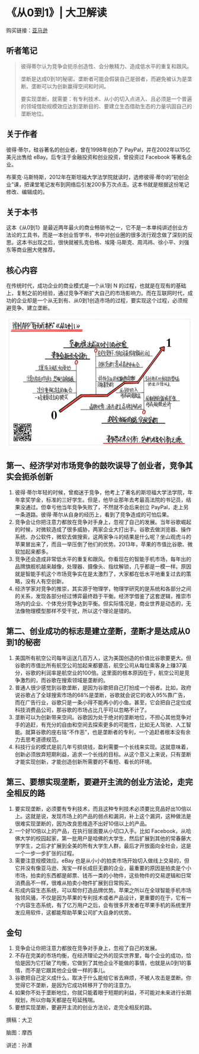 《从0到1》| 大卫解读
================================

购买链接：[亚马逊](https://www.amazon.cn/从0到1-开启商业与未来的秘密-彼得·蒂尔/dp/B00RWP6BOU/ref=sr_1_1?ie=UTF8&qid=1509111346&sr=8-1&keywords=从0到1)

听者笔记
--------------------------------

> 彼得蒂尔认为竞争会扼杀创造性、会分散精力、造成低水平的重复和跟风。
>
> 垄断是达成0到1的秘密。垄断者可能会假装自己是弱者，而避免被认为是垄断。垄断可以为创新赢得空间和时间。
>
> 要实现垄断，就需要：有专利技术、从小的切入点进入、且必须是一个普遍的领域借助规模效应达到垄断目的、要建立生态借助生态的力量巩固自己的垄断地位。

关于作者
--------------------------------

彼得·蒂尔，硅谷著名的创业者，曾在1998年创办了 PayPal，并在2002年以15亿美元出售给 eBay。后专注于金融投资和创业投资，曾投资过 Facebook 等著名企业。

布莱克·马斯特斯，2012年在斯坦福大学法学院就读时，选修彼得·蒂尔的“初创企业”课，把课堂笔记发布到网络后引发200多万次点击。这本书就是根据这份笔记修改、编辑成的。

关于本书
--------------------------------

这本《从0到1》是最近两年最火的商业畅销书之一，它不是一本单纯讲述创业方法论的工具书，而是一本创业哲学书，书中对创业圈的很多流行观念做了深刻的反思。这本书出现之后，很快就被扎克伯格、埃隆·马斯克、周鸿祎、徐小平、刘强东等商业圈大佬推荐。

核心内容
--------------------------------

在传统时代，成功企业的商业模式是一个从1到 N 的过程，也就是在现有的基础上，复制之前的经验，通过竞争不断扩大自己的市场影响力。而在互联网时代，成功的企业却是一个从无到有、从0到1创造市场的过程，要实现这个过程，必须规避竞争、建立垄断。
 
![](zero-to-one/001.JPG)

第一、经济学对市场竞争的鼓吹误导了创业者，竞争其实会扼杀创新
--------------------------------

1. 彼得·蒂尔年轻的时候，曾痴迷于竞争，他考上了著名的斯坦福大学法学院，年年拿奖学金，标准的三好学生。但是，他毕业那年去考最高法院的书记员，结果没通过。但幸亏他当年竞争失败了，不然就不会后来创立 PayPal，走上另一条道路。彼得·蒂尔从自身的经历上，看到了竞争造成的可怕后果。
2. 竞争会让你把注意力都放在竞争对手身上，忽视了自己的发展。当年谷歌崛起的时候，对微软造成了很多威胁，两家企业大打出手。谷歌去做浏览器、操作系统、办公软件，微软去做搜索，这两家争斗的结果是什么呢？坐山观虎斗的苹果冒出来了，而且一举压倒了他们的优势。2013年，苹果的市值比谷歌、微软加起来都多。
3. 竞争还会造成非常低水平的重复和跟风。你看现在的智能手机市场，每年出的品牌旗舰机越来越像，处理器、摄像头、指纹解锁，几乎都是一模一样。原因就是智能手机这个市场竞争实在是太激烈了，大家都在低水平地重复过去的策略，没有人有空创新。
4. 经济学家对竞争的推崇，其实源于物理学，物理学研究的是系统和各部分之间的关系，发现各部分经过博弈最终趋于平衡。经济学借鉴了这套逻辑，推崇市场内的企业、个体充分竞争达到平衡。但实际情况是，商业世界是动态的，无法像物理模型那样不受干扰，所以这个理论是错的。

第二、创业成功的标志是建立垄断，垄断才是达成从0到1的秘密
--------------------------------

1. 美国所有航空公司每年运送几百万人，这为美国创造的价值比谷歌要更大。但谷歌的市值比所有航空公司加起来都要高，航空公司从每位乘客身上赚37美分，谷歌的利润率是航空业的100倍。这里面的根本原因在于，航空公司是竞争激烈的，而谷歌在搜索领域是垄断的。
2. 普通人很少感觉到谷歌垄断，是因为谷歌把自己打扮成一个弱者。比如，政府说谷歌占了全球搜索市场的68%是垄断，谷歌就会说它的收入95%靠广告，而在广告行业，谷歌只是一条小得不能再小的小鱼。甚至，它会把自己定位成科技消费品公司，那谷歌的市场占比几乎可以忽略不计了。
3. 垄断可以为创新带来空间。谷歌因为处于绝对的垄断地位，不担心其他竞争对手的追赶，有充分的自由和空间去探索更多的可能性，比如无人驾驶、人工智能。就算谷歌的座右铭“不作恶”，也是垄断者的专利，一个追赶者根本没有余力去思考道德规范。
4. 科技行业的模式是前几年亏损烧钱，盈利需要一个长线来实现。这就意味着，创新必须放弃短期利益，追求一个长线的目标。从这个意义上来说，只有垄断才能实现创新，才能创造创新所需要的不看短、看长的环境。

第三、要想实现垄断，要避开主流的创业方法论，走完全相反的路
--------------------------------

1. 要实现垄断，必须要有专利技术，而且这种专利技术必须要比竞品好出10倍以上。这就是说，发现市场上的产品的弱点和漏洞，补上这个漏洞，这种做法是很难实现垄断的，因为改良思维造不出好10倍以上的产品。
2. 一个好10倍以上的产品，在执行层面要从小切口入手。比如 Facebook，从哈佛大学的校园起家，第一批用户是哈佛的大学生，然后扩展到其他的常春藤大学学生，之后才扩展到全美的所有大学生人群，最后才开放面向全社会，这是一个一步一步扩张的过程。
3. 需要注意规模效应。eBay 也是从小小的拍卖市场开始切入做线上交易的，但它并没有像亚马逊、淘宝一样长成巨无霸的企业，最重要的原因是拍卖是个小市场，拍卖的东西都是邮票、钱币一类的小物件，这些物件的交易逻辑和日常消费品不一样，很难从拍卖小物件扩展到日常购买。
4. 形成内容生态系统，可以帮你打造品牌优势。苹果之所以在全球智能手机市场独领风骚，不仅是因为苹果的专利技术或者产品设计，更重要的在于，它有一个内容生态系统，有了亿万用户之后，会有很多开发者在苹果手机的系统里开发应用软件，这都能帮助苹果公司扩大自身的优势。

金句
--------------------------------

1. 竞争会让你把注意力都放在竞争对手身上，忽视了自己的发展。
2. 不存在完美的市场均衡，在经济理论之外的现实世界里，每个企业的成功，恰恰是因为它打破了均衡，它做到了其他企业不能做的事情，也就是从0到1的事情，而不是它跟其他企业做一样的事儿。
3. 谷歌把自己定义成什么，取决于什么能给它省去麻烦，不被人攻击是垄断。你觉得它不垄断，是因为它成功转移开了你的注意力。
4. 如果你不处于垄断地位，你就只能着眼于短期的利益，不可能对未来进行长期规划，所以你每天都是在苟延残喘。
5. 要想实现垄断，要避开主流的创业方法论，走完全相反的路。

撰稿：大卫

脑图：摩西

讲述：孙潇